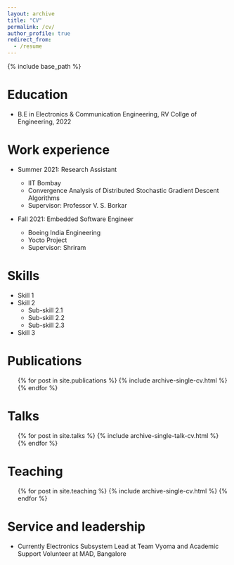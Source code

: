 ```yaml
---
layout: archive
title: "CV"
permalink: /cv/
author_profile: true
redirect_from:
  - /resume
---
```


{% include base_path %}

Education
======
* B.E in Electronics & Communication Engineering, RV Collge of Engineering, 2022

Work experience
======
* Summer 2021: Research Assistant
  * IIT Bombay
  * Convergence Analysis of Distributed Stochastic Gradient Descent Algorithms
  * Supervisor: Professor V. S. Borkar

* Fall 2021: Embedded Software Engineer
  * Boeing India Engineering
  * Yocto Project
  * Supervisor: Shriram 
  
Skills
======
* Skill 1
* Skill 2
  * Sub-skill 2.1
  * Sub-skill 2.2
  * Sub-skill 2.3
* Skill 3

Publications
======
  <ul>{% for post in site.publications %}
    {% include archive-single-cv.html %}
  {% endfor %}</ul>
  
Talks
======
  <ul>{% for post in site.talks %}
    {% include archive-single-talk-cv.html %}
  {% endfor %}</ul>
  
Teaching
======
  <ul>{% for post in site.teaching %}
    {% include archive-single-cv.html %}
  {% endfor %}</ul>
  
Service and leadership
======
* Currently Electronics Subsystem Lead at Team Vyoma and Academic Support Volunteer at MAD, Bangalore
